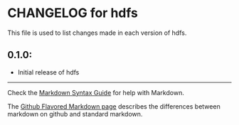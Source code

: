 # CHANGELOG for hdfs

This file is used to list changes made in each version of hdfs.

## 0.1.0:

* Initial release of hdfs

- - -
Check the [Markdown Syntax Guide](http://daringfireball.net/projects/markdown/syntax) for help with Markdown.

The [Github Flavored Markdown page](http://github.github.com/github-flavored-markdown/) describes the differences between markdown on github and standard markdown.
